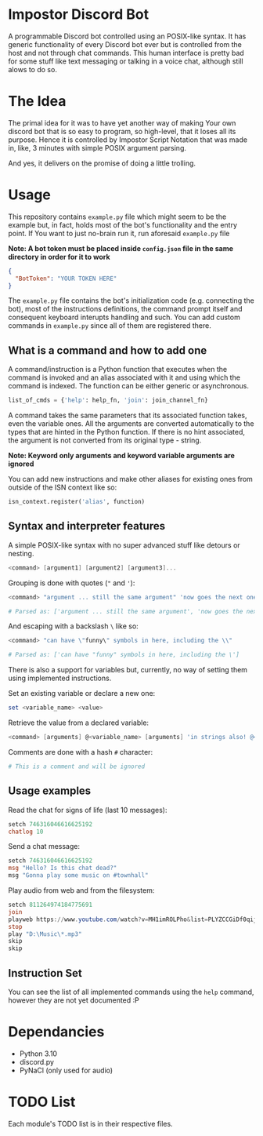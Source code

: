 # Impostor Discord Bot

A programmable Discord bot controlled using an POSIX-like syntax. It has generic functionality of every Discord bot ever but is controlled from the host and not through chat commands. This human interface is pretty bad for some stuff like text messaging or talking in a voice chat, although still alows to do so.

# The Idea
The primal idea for it was to have yet another way of making Your own discord bot that is so easy to program, so high-level, that it loses all its purpose. Hence it is controlled by Impostor Script Notation that was made in, like, 3 minutes with simple POSIX argument parsing.

And yes, it delivers on the promise of doing a little trolling.

# Usage
This repository contains `example.py` file which might seem to be the example but, in fact, holds most of the bot's functionality and the entry point. If You want to just no-brain run it, run aforesaid `example.py` file

**Note: A bot token must be placed inside `config.json` file in the same directory in order for it to work**
```json
{
  "BotToken": "YOUR TOKEN HERE"
}
```

The `example.py` file contains the bot's initialization code (e.g. connecting the bot), most of the instructions definitions, the command prompt itself and consequent keyboard interupts handling and such. You can add custom commands in `example.py` since all of them are registered there.

## What is a command and how to add one
A command/instruction is a Python function that executes when the command is invoked and an alias associated with it and using which the command is indexed. The function can be either generic or asynchronous.

```py
list_of_cmds = {'help': help_fn, 'join': join_channel_fn}
```

A command takes the same parameters that its associated function takes, even the variable ones. All the arguments are converted automatically to the types that are hinted in the Python function. If there is no hint associated, the argument is not converted from its original type - string.

**Note: Keyword only arguments and keyword variable arguments are ignored**

You can add new instructions and make other aliases for existing ones from outside of the ISN context like so:
```py
isn_context.register('alias', function)
```

## Syntax and interpreter features
A simple POSIX-like syntax with no super advanced stuff like detours or nesting.

```ps1
<command> [argument1] [argument2] [argument3]...
```

Grouping is done with quotes (`"` and `'`):
```ps1
<command> "argument ... still the same argument" 'now goes the next one'

# Parsed as: ['argument ... still the same argument', 'now goes the next one']
```

And escaping with a backslash `\` like so:
```ps1
<command> "can have \"funny\" symbols in here, including the \\"

# Parsed as: ['can have "funny" symbols in here, including the \']
```

There is also a support for variables but, currently, no way of setting them using implemented instructions.

Set an existing variable or declare a new one:
```ps1
set <variable_name> <value>
```

Retrieve the value from a declared variable:
```ps1
<command> [arguments] @<variable_name> [arguments] 'in strings also! @<variable_name>'...
```

Comments are done with a hash `#` character:
```ps1
# This is a comment and will be ignored
```

## Usage examples
Read the chat for signs of life (last 10 messages):
```ps1
setch 746316046616625192
chatlog 10
```

Send a chat message:
```ps1
setch 746316046616625192
msg "Hello? Is this chat dead?"
msg "Gonna play some music on #townhall"
```

Play audio from web and from the filesystem:
```ps1
setch 811264974184775691
join
playweb https://www.youtube.com/watch?v=MH1imROLPho&list=PLYZCCGiDf0qijxmpClFxZlVWWyzuwjy2y&index=1
stop
play "D:\Music\*.mp3"
skip
skip
```

## Instruction Set
You can see the list of all implemented commands using the `help` command, however they are not yet documented :P

# Dependancies
- Python 3.10
- discord.py
- PyNaCl (only used for audio)

# TODO List
Each module's TODO list is in their respective files.
